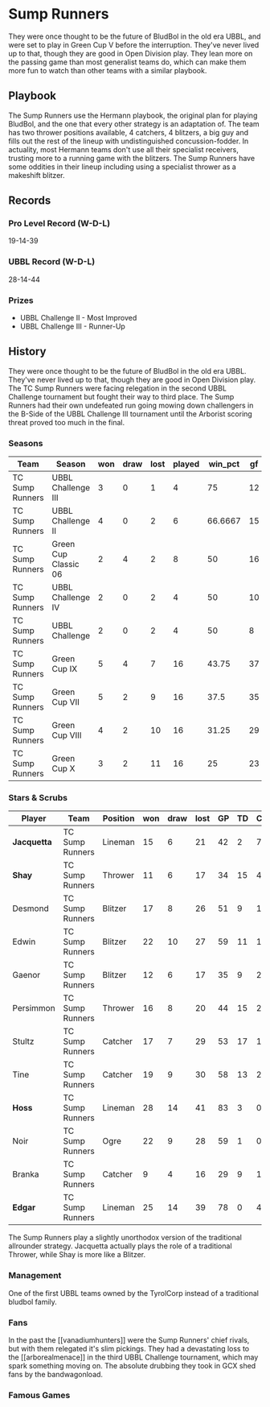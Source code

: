 # Sump Runners

They were once thought to be the future of BludBol in the old era UBBL, and were set to play in Green Cup V before the interruption. They've never lived up to that, though they are good in Open Division play. They lean more on the passing game than most generalist teams do, which can make them more fun to watch than other teams with a similar playbook.

## Playbook

The Sump Runners use the Hermann playbook, the original plan for playing BludBol, and the one that every other strategy is an adaptation of. The team has two thrower positions available, 4 catchers, 4 blitzers, a big guy and fills out the rest of the lineup with undistinguished concussion-fodder. In actuality, most Hermann teams don't use all their specialist receivers, trusting more to a running game with the blitzers. The Sump Runners have some oddities in their lineup including using a specialist thrower as a makeshift blitzer.

## Records

### Pro Level Record (W-D-L)

19-14-39

### UBBL Record (W-D-L)

28-14-44

### Prizes

* UBBL Challenge II - Most Improved
* UBBL Challenge III - Runner-Up

## History

They were once thought to be the future of BludBol in the old era UBBL. They've never lived up to that, though they are good in Open Division play. The TC Sump Runners were facing relegation in the second UBBL Challenge tournament but fought their way to third place. The Sump Runners had their own undefeated run going mowing down challengers in the B-Side of the UBBL Challenge III tournament until the Arborist scoring threat proved too much in the final.

### Seasons

| Team            | Season               | won  | draw | lost | played | win_pct | gf   | ga   | cas  | tcdiff | ff   |
|-----------------|----------------------|------|------|------|--------|---------|------|------|------|--------|------|
| TC Sump Runners | UBBL Challenge III   |    3 |    0 |    1 |      4 |      75 |   12 |    8 |    8 |     -2 |    3 |
| TC Sump Runners | UBBL Challenge II    |    4 |    0 |    2 |      6 | 66.6667 |   15 |    9 |   11 |      2 |    3 |
| TC Sump Runners | Green Cup Classic 06 |    2 |    4 |    2 |      8 |      50 |   16 |   15 |   11 |      0 |   -3 |
| TC Sump Runners | UBBL Challenge IV    |    2 |    0 |    2 |      4 |      50 |   10 |    9 |    3 |     -5 |    2 |
| TC Sump Runners | UBBL Challenge       |    2 |    0 |    2 |      4 |      50 |    8 |   10 |    4 |      0 |   -1 |
| TC Sump Runners | Green Cup IX         |    5 |    4 |    7 |     16 |   43.75 |   37 |   38 |   33 |      7 |   -2 |
| TC Sump Runners | Green Cup VII        |    5 |    2 |    9 |     16 |    37.5 |   35 |   39 |   24 |      7 |    2 |
| TC Sump Runners | Green Cup VIII       |    4 |    2 |   10 |     16 |   31.25 |   29 |   40 |   31 |      5 |   -2 |
| TC Sump Runners | Green Cup X          |    3 |    2 |   11 |     16 |      25 |   23 |   46 |   28 |     -4 |   -4 |


### Stars & Scrubs

| Player     | Team            | Position | won  | draw | lost | GP   | TD   | Comp | Ints | BH   | SI   | Ki   | MVP  | SPP  |
|------------|-----------------|----------|------|------|------|------|------|------|------|------|------|------|------|------|
| **Jacquetta**  | TC Sump Runners | Lineman  |   15 |    6 |   21 |   42 |    2 |   79 |    2 |    1 |    0 |    1 |    7 |  128 |
| **Shay**       | TC Sump Runners | Thrower  |   11 |    6 |   17 |   34 |   15 |   40 |    4 |    0 |    0 |    1 |    4 |  115 |
| Desmond   | TC Sump Runners | Blitzer  |   17 |    8 |   26 |   51 |    9 |    1 |    2 |   16 |   10 |    1 |    2 |   96 |
| Edwin     | TC Sump Runners | Blitzer  |   22 |   10 |   27 |   59 |   11 |    1 |    0 |   13 |    8 |    3 |    2 |   92 |
| Gaenor    | TC Sump Runners | Blitzer  |   12 |    6 |   17 |   35 |    9 |   27 |    7 |    1 |    1 |    0 |    4 |   92 |
| Persimmon | TC Sump Runners | Thrower  |   16 |    8 |   20 |   44 |   15 |   27 |    0 |    2 |    0 |    0 |    3 |   91 |
| Stultz    | TC Sump Runners | Catcher  |   17 |    7 |   29 |   53 |   17 |    1 |    1 |    1 |    0 |    0 |    2 |   66 |
| Tine      | TC Sump Runners | Catcher  |   19 |    9 |   30 |   58 |   13 |    2 |    0 |    1 |    0 |    0 |    4 |   63 |
| **Hoss**       | TC Sump Runners | Lineman  |   28 |   14 |   41 |   83 |    3 |    0 |    1 |    5 |    0 |    2 |    6 |   55 |
| Noir      | TC Sump Runners | Ogre     |   22 |    9 |   28 |   59 |    1 |    0 |    1 |   10 |    5 |    0 |    4 |   55 |
| Branka    | TC Sump Runners | Catcher  |    9 |    4 |   16 |   29 |    9 |    1 |    1 |    1 |    0 |    0 |    3 |   47 |
| **Edgar**      | TC Sump Runners | Lineman  |   25 |   14 |   39 |   78 |    0 |    4 |    2 |    5 |    5 |    1 |    3 |   45 |

The Sump Runners play a slightly unorthodox version of the traditional allrounder strategy. Jacquetta actually plays the role of a traditional Thrower, while Shay is more like a Blitzer.

### Management

One of the first UBBL teams owned by the TyrolCorp instead of a traditional bludbol family.

### Fans

In the past the [[vanadiumhunters]] were the Sump Runners' chief rivals, but with them relegated it's slim pickings. They had a devastating loss to the [[arborealmenace]] in the third UBBL Challenge tournament, which may spark something moving on. The absolute drubbing they took in GCX shed fans by the bandwagonload.

### Famous Games
